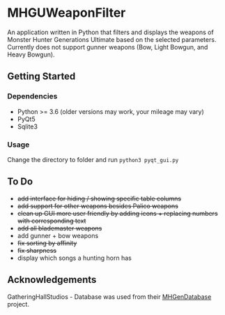 # MHGUWeaponFilter
An application written in Python that filters and displays the weapons of Monster Hunter Generations Ultimate based on the selected parameters. Currently does not support gunner weapons (Bow, Light Bowgun, and Heavy Bowgun).

## Getting Started

### Dependencies
* Python >= 3.6 (older versions may work, your mileage may vary)
* PyQt5
* Sqlite3 

### Usage
Change the directory to folder and run `python3 pyqt_gui.py`

## To Do
* ~~add interface for hiding / showing specific table columns~~
* ~~add support for other weapons besides Palico weapons~~ 
* ~~clean up GUI more user friendly by adding icons + replacing numbers with corresponding text~~
* ~~add all blademaster weapons~~
* add gunner + bow weapons
* ~~fix sorting by affinity~~
* ~~fix sharpness~~ 
* display which songs a hunting horn has

## Acknowledgements
GatheringHallStudios - Database was used from their [MHGenDatabase](https://github.com/gatheringhallstudios/MHGenDatabase/) project. 